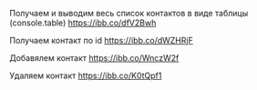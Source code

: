 Получаем и выводим весь список контактов в виде таблицы (console.table) https://ibb.co/dfV2Bwh

Получаем контакт по id https://ibb.co/dWZHRjF

Добавялем контакт https://ibb.co/WnczW2f

Удаляем контакт https://ibb.co/K0tQpf1
